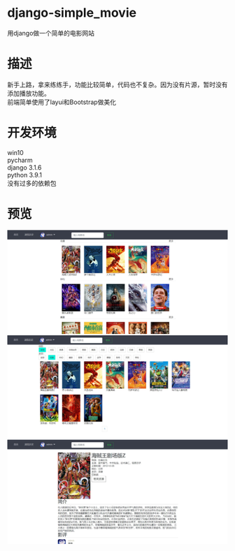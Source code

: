 # django-simple_movie
用django做一个简单的电影网站<br>
# 描述
新手上路，拿来练练手，功能比较简单，代码也不复杂。因为没有片源，暂时没有添加播放功能。<br>
前端简单使用了layui和Bootstrap做美化
# 开发环境
win10<br>
pycharm<br>
django 3.1.6<br>
python 3.9.1<br>
没有过多的依赖包
# 预览
![](https://github.com/gitbirds/django-simple_movie/blob/master/media/media/%E6%8D%95%E8%8E%B7.JPG)<br>
![](https://github.com/gitbirds/django-simple_movie/blob/master/media/media/%E6%8D%95%E8%8E%B71.JPG)<br>
![](https://github.com/gitbirds/django-simple_movie/blob/master/media/media/%E6%8D%95%E8%8E%B72.JPG)
